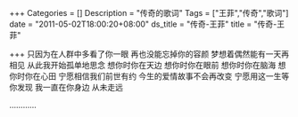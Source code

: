 +++
Categories = []
Description = "传奇的歌词"
Tags = ["王菲","传奇","歌词"]
date = "2011-05-02T18:00:20+08:00"
ds_title = "传奇-王菲"
title = "传奇-王菲"

+++
只因为在人群中多看了你一眼
再也没能忘掉你的容颜
梦想着偶然能有一天再相见
从此我开始孤单地思念
想你时你在天边
想你时你在眼前
想你时你在脑海
想你时你在心田
宁愿相信我们前世有约
今生的爱情故事不会再改变
宁愿用这一生等你发现
我一直在你身边
从未走远

…………

